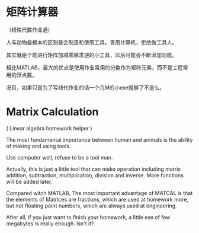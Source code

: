 # 矩阵计算器

（线性代数作业通）

人与动物最根本的区别是会制造和使用工具。善用计算机，拒绝做工具人。

其实就是个能进行矩阵加减乘除求逆的小工具，以后可能会不断添加功能。

相比MATLAB，最大的优点是使用作业常用的分数作为矩阵元素，而不是工程常用的浮点数。

况且，如果只是为了写线代作业的话一个几M的小exe就够了不是么。

# Matrix Calculation 

( Linear algebra homework helper )

The most fundamental importance between human and animals is the ability of making and using tools.

Use computer well, refuse to be a tool man.

Actually, this is just a little tool that can make operation including matrix addition, subtraction, multiplication, division and inverse. More functions will be added later.

Compared witch MATLAB, The most important advantage of MATCAL is that the elements of Matrices are fractions, which are used at homework more, but not floating point numbers, which are always used at engineering. 

After all, if you just want to finish your homework, a little exe of few megabytes is really enough. Isn't it?